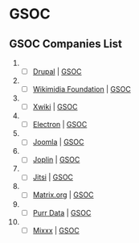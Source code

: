 # GSOC
## GSOC Companies List

1. - [ ] [Drupal](https://www.drupal.org/) | [GSOC](https://summerofcode.withgoogle.com/archive/2022/organizations/drupal-association)
2. - [ ] [Wikimidia Foundation](http://wikimediafoundation.org/) | [GSOC](https://summerofcode.withgoogle.com/archive/2022/organizations/wikimedia-foundation)
3. - [ ] [Xwiki](https://www.xwiki.org/) | [GSOC](https://summerofcode.withgoogle.com/archive/2022/organizations/xwiki)
4. - [ ] [Electron](https://electronjs.org/) | [GSOC](https://summerofcode.withgoogle.com/archive/2022/organizations/electron)
5. - [ ] [Joomla](https://www.joomla.org/) | [GSOC](https://summerofcode.withgoogle.com/archive/2022/organizations/joomla)
6. - [ ] [Joplin](https://joplinapp.org/) | [GSOC](https://summerofcode.withgoogle.com/archive/2022/organizations/joplin)
7. - [ ] [Jitsi](https://jitsi.org/) | [GSOC](https://summerofcode.withgoogle.com/archive/2022/organizations/jitsi)
8. - [ ] [Matrix.org](https://matrix.org/) | [GSOC](https://summerofcode.withgoogle.com/archive/2022/organizations/matrixorg)
9. - [ ] [Purr Data](https://www.purrdata.net/) | [GSOC](https://summerofcode.withgoogle.com/archive/2022/organizations/purr-data)
10. - [ ] [Mixxx](https://mixxx.org/) | [GSOC](https://summerofcode.withgoogle.com/archive/2022/organizations/mixxx)
